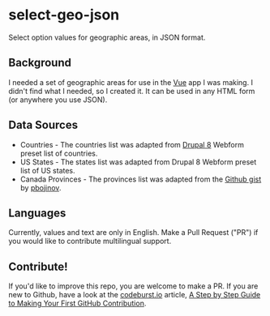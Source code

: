 # select-geo-json
Select option values for geographic areas, in JSON format.

## Background
I needed a set of geographic areas for use in the [Vue](https://vuejs.org/) app I was making. I didn't find what I needed, so I created it. It can be used in any HTML form (or anywhere you use JSON). 

## Data Sources
- Countries - The countries list was adapted from [Drupal 8](https://www.drupal.org/) Webform preset list of countries.
- US States - The states list was adapted from Drupal 8 Webform preset list of US states.
- Canada Provinces - The provinces list was adapted from the [Github gist](https://gist.github.com/pbojinov/a87adf559d2f7e81d86ae67e7bd883c7) by [pbojinov](https://gist.github.com/pbojinov).

## Languages
Currently, values and text are only in English. Make a Pull Request ("PR") if you would like to contribute multilingual support.

## Contribute!
If you'd like to improve this repo, you are welcome to make a PR. If you are new to Github, have a look at the [codeburst.io](https://codeburst.io/) article, [A Step by Step Guide to Making Your First GitHub Contribution](https://codeburst.io/a-step-by-step-guide-to-making-your-first-github-contribution-5302260a2940).
